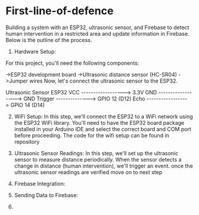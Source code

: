 # First-line-of-defence

Building a system with an ESP32, ultrasonic sensor, and Firebase to detect human intervention in a restricted area and update information in Firebase.
Below is the outline of the process.
1. Hardware Setup:

For this project, you'll need the following components:

->ESP32 development board
->Ultrasonic distance sensor (HC-SR04)
->Jumper wires
Now, let's connect the ultrasonic sensor to the ESP32.

Ultrasonic Sensor      ESP32
VCC ------------------> 3.3V
GND ------------------> GND
Trigger --------------> GPIO 12 (D12)
Echo -----------------> GPIO 14 (D14)



2. WiFi Setup:
In this step, we'll connect the ESP32 to a WiFi network using the ESP32 WiFi library. You'll need to have the ESP32 board package installed in your Arduino IDE and select the correct board and COM port before proceeding.
The code for the wifi setup can be found in repository

3. Ultrasonic Sensor Readings:
In this step, we'll set up the ultrasonic sensor to measure distance periodically. When the sensor detects a change in distance (human intervention), we'll trigger an event.
once the ultrasonic sensor readings are verified move on to next step

4. Firebase Integration:
5. Sending Data to Firebase:
7. 


